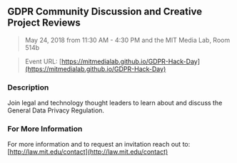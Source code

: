 ## GDPR Community Discussion and Creative Project Reviews

> May 24, 2018 from 11:30 AM - 4:30 PM and the MIT Media Lab, Room 514b

> Event URL: [https://mitmedialab.github.io/GDPR-Hack-Day](https://mitmedialab.github.io/GDPR-Hack-Day)

### Description

Join legal and technology thought leaders to learn about and discuss the General Data Privacy Regulation.  

### For More Information

For more information and to request an invitation reach out to: [http://law.mit.edu/contact](http://law.mit.edu/contact)
